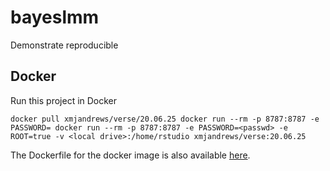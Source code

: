 
<!-- README.md is generated from README.Rmd. Please edit that file -->

# bayeslmm

<!-- badges: start -->

<!-- badges: end -->

Demonstrate reproducible

## Docker

Run this project in Docker

`docker pull xmjandrews/verse/20.06.25 docker run --rm -p 8787:8787 -e
PASSWORD= docker run --rm -p 8787:8787 -e PASSWORD=<passwd> -e ROOT=true
-v <local drive>:/home/rstudio xmjandrews/verse:20.06.25`

The Dockerfile for the docker image is also available
[here](Dockerfile).
